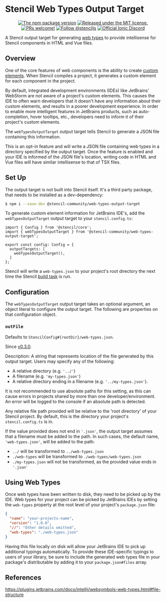 # Stencil Web Types Output Target

<p align="center">
  <a href="https://www.npmjs.com/package/@stencil-community/web-types-output-target">
    <img src="https://img.shields.io/npm/v/@stencil-community/web-types-output-target.svg" alt="The npm package version" /></a>
  <a href="https://github.com/ionic-team/stencil/blob/main/LICENSE.md">
    <img src="https://img.shields.io/badge/license-MIT-yellow.svg" alt="Released under the MIT license." /></a>
  <a href="https://github.com/stencil-community/stencil-web-types/blob/main/CONTRIBUTING.md">
    <img src="https://img.shields.io/badge/PRs-welcome-brightgreen.svg" alt="PRs welcome!" /></a>
  <a href="https://twitter.com/stenciljs">
    <img src="https://img.shields.io/badge/follow-%40stenciljs-1DA1F2?logo=twitter" alt="Follow @stenciljs"></a>
  <a href="https://chat.stenciljs.com">
    <img src="https://img.shields.io/discord/520266681499779082?color=7289DA&label=%23stencil&logo=discord&logoColor=white" alt="Official Ionic Discord" /></a>
</p>

A Stencil output target for generating [web types](https://plugins.jetbrains.com/docs/intellij/websymbols-web-types.html#file-structure) to provide intellisense for Stencil components in HTML and Vue files.

## Overview

One of the core features of web components is the ability to create [custom elements](https://developer.mozilla.org/en-US/docs/Web/Web_Components/Using_custom_elements).
When Stencil compiles a project, it generates a custom element for each component in the project.

By default, integrated development environments (IDEs) like JetBrains' WebStorm are not aware of a project's custom elements.
This causes the IDE to often warn developers that it doesn't have any information about their custom elements, and results in a poorer development experience.
In order to enable more intelligent features in JetBrains products, such as auto-completion, hover tooltips, etc., developers need to inform it of their project's custom elements.

The `webTypesOutputTarget` output target tells Stencil to generate a JSON file containing this information.

This is an opt-in feature and will write a JSON file containing web types in a directory specified by the output target.
Once the feature is enabled and your IDE is informed of the JSON file's location, writing code in HTML and Vue files will have similar intellisense to that of TSX files.

## Set Up

The output target is not built into Stencil itself.
It's a third party package, that needs to be installed as a dev-dependency:
```bash
$ npm i --save-dev @stencil-community/web-types-output-target
```

To generate custom element information for JetBrains IDE's, add the `webTypesOutputTarget` output target to your `stencil.config.ts`:
```tsx
import { Config } from '@stencil/core';
import { webTypesOutputTarget } from '@stencil-community/web-types-output-target';

export const config: Config = {
  outputTargets: [
    webTypesOutputTarget(),
  ]
};
```

Stencil will write a `web-types.json` to your project's root directory the next time the Stencil [build task](https://stenciljs.com/docs/cli#stencil-build) is run.

## Configuration

The `webTypesOutputTarget` output target takes an optional argument, an object literal to configure the output target.
The following are properties on that configuration object.

### `outFile`

Defaults to `StencilConfig#{rootDir}/web-types.json`.

Since [v0.3.0](https://github.com/stencil-community/stencil-web-types/releases/tag/v0.3.0).

Description: A string that represents location of the file generated by this output target.
Users may specify any of the following:
- A relative directory (e.g. `'../'`)
- A filename (e.g. `'my-types.json'`)
- A relative directory ending in a filename (e.g. `'../my-types.json'`).

It is not recommended to use absolute paths for this setting, as this can cause errors in projects shared by more than one developer/environment.
An error will be logged to the console if an absolute path is detected.

Any relative file path provided will be relative to the 'root directory' of your Stencil project.
By default, this is the directory your project's `stencil.config.ts` is in.

If the value provided does not end in `'.json'`, the output target assumes that a filename must be added to the path.
In such cases, the default name, `'web-types.json'`, will be added to the path:
- `../` will be transformed to `../web-types.json`
- `./web-types` will be transformed to `./web-types/web-types.json`
- `./my-types.json` will not be transformed, as the provided value ends in `'.json'`

## Using Web Types

Once web types have been written to disk, they need to be picked up by the IDE.
Web types for your project can be picked by JetBrains IDEs by setting the `web-types` property at the root level of your project's `package.json` file:

```json
{
  "name": "your-projects-name",
  "version": "1.0.0",
  "//": "Other details omitted",
  "web-types": "./web-types.json"
}
```

Having this file locally on disk will allow your JetBrains IDE to pick up additional typings automatically.
To provide these IDE-specific typings to users of your library, be sure to include the generated web types file in your package's distributable by adding it to your `package.json#files` array.

## References

https://plugins.jetbrains.com/docs/intellij/websymbols-web-types.html#file-structure
